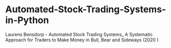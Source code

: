 # Automated-Stock-Trading-Systems-in-Python
Laurens Bensdorp - Automated Stock Trading Systems_ A Systematic Approach for Traders to Make Money in Bull, Bear and Sideways (2020 )
